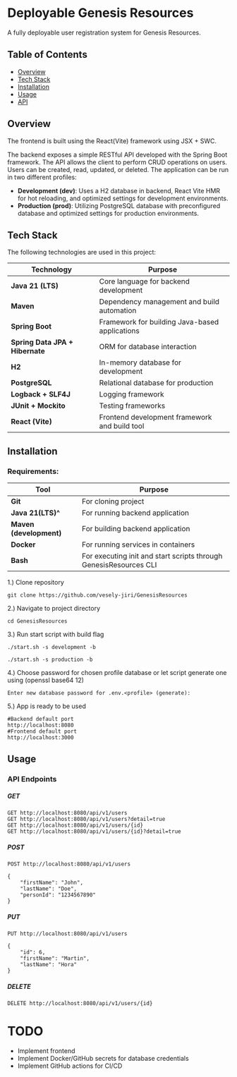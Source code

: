 # Deployable Genesis Resources

A fully deployable user registration system for Genesis Resources.

## Table of Contents

- [Overview](#overview)
- [Tech Stack](#tech-stack)
- [Installation](#installation)
- [Usage](#usage)
- [API](#api)

## Overview

The frontend is built using the React(Vite) framework using JSX + SWC.

The backend exposes a simple RESTful API developed with the Spring Boot framework. The API allows the client to perform CRUD operations on users. Users can be created, read, updated, or deleted.
The application can be run in two different profiles:

- **Development (dev)**: Uses a H2 database in backend, React Vite HMR for hot reloading, and optimized settings for development environments. 
- **Production (prod)**: Utilizing PostgreSQL database with preconfigured database and optimized settings for production environments.

## Tech Stack

The following technologies are used in this project:

| **Technology**                | **Purpose**                                   |
|-------------------------------|-----------------------------------------------|
| **Java 21 (LTS)**              | Core language for backend development         |
| **Maven**                      | Dependency management and build automation    |
| **Spring Boot**                | Framework for building Java-based applications|
| **Spring Data JPA + Hibernate**| ORM for database interaction                  |
| **H2**                         | In-memory database for development            |
| **PostgreSQL**                 | Relational database for production            |
| **Logback + SLF4J**            | Logging framework                             |
| **JUnit + Mockito**            | Testing frameworks                            |
| **React (Vite)**               | Frontend development framework and build tool |


## Installation

### Requirements:

| **Tool**                   | **Purpose**                                   |
|----------------------------|-----------------------------------------------|
| **Git**                     | For cloning project                          |
| **Java 21(LTS)^**           | For running backend application              |
| **Maven (development)**     | For building backend application             |
| **Docker**                  | For running services in containers           |
| **Bash**                    | For executing init and start scripts through GenesisResources CLI |

1.) Clone repository
```
git clone https://github.com/vesely-jiri/GenesisResources
```

2.) Navigate to project directory
```
cd GenesisResources
```

3.) Run start script with build flag
```
./start.sh -s development -b
```
```
./start.sh -s production -b
```

4.) Choose password for chosen profile database or let script generate one using (openssl base64 12)
```
Enter new database password for .env.<profile> (generate):
```

5.) App is ready to be used
```
#Backend default port
http://localhost:8080
#Frontend default port
http://localhost:3000
```

## Usage

### API Endpoints

##### GET

```
GET http://localhost:8080/api/v1/users
GET http://localhost:8080/api/v1/users?detail=true
GET http://localhost:8080/api/v1/users/{id}
GET http://localhost:8080/api/v1/users/{id}?detail=true
```

##### POST

```
POST http://localhost:8080/api/v1/users
```
```
{
    "firstName": "John",
    "lastName": "Doe",
    "personId": "1234567890"
}
```

##### PUT

```
PUT http://localhost:8080/api/v1/users
```
```
{
    "id": 6,
    "firstName": "Martin",
    "lastName": "Hora"
}
```

##### DELETE

```
DELETE http://localhost:8080/api/v1/users/{id}
```

# TODO
- Implement frontend
- Implement Docker/GitHub secrets for database credentials
- Implement GitHub actions for CI/CD
